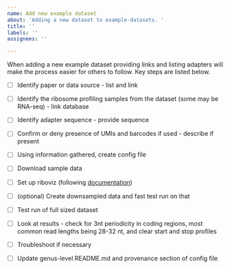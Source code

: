 ```yaml
---
name: Add new example dataset
about: 'Adding a new dataset to example-datasets. '
title: ''
labels: ''
assignees: ''

---
```


When adding a new example dataset providing links and listing adapters will make the process easier for others to follow. Key steps are listed below.

- [ ] Identify paper or data source - list and link
- [ ] Identify the ribosome profiling samples from the dataset (some may be RNA-seq) - link database
- [ ] Identify adapter sequence - provide sequence
- [ ] Confirm or deny presence of UMIs and barcodes if used - describe if present
- [ ] Using information gathered, create config file
- [ ] Download sample data 
- [ ] Set up riboviz (following [documentation](https://github.com/riboviz/riboviz/blob/main/docs/user/run-on-eddie.md))
- [ ] (optional) Create downsampled data and fast test run on that
- [ ] Test run of full sized dataset
- [ ] Look at results - check for 3nt periodicity in coding regions, most common read lengths being 28-32 nt, and clear start and stop profiles
- [ ] Troubleshoot if necessary 
- [ ] Update genus-level README.md and provenance section of config file  
 
